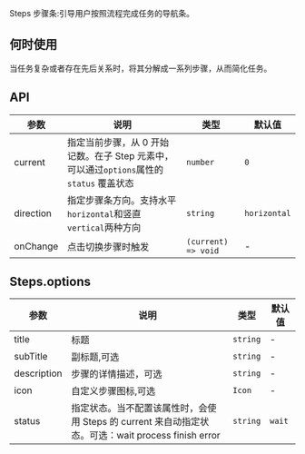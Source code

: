 Steps 步骤条:引导用户按照流程完成任务的导航条。

## 何时使用

当任务复杂或者存在先后关系时，将其分解成一系列步骤，从而简化任务。

## API

| 参数 | 说明 | 类型 | 默认值 |
| --- | --- | --- | --- |
| current | 指定当前步骤，从 0 开始记数。在子 Step 元素中，可以通过`options`属性的 `status` 覆盖状态 | `number` | `0` |
| direction | 指定步骤条方向。支持水平`horizontal`和竖直`vertical`两种方向 | `string` | `horizontal` |
| onChange | 点击切换步骤时触发 | `(current) => void` | - |

## Steps.options

| 参数 | 说明 | 类型 | 默认值 |
| --- | --- | --- | --- |
| title | 标题 | `string` | - |
| subTitle | 副标题,可选 | `string` | - |
| description | 步骤的详情描述，可选 | `string` | - |
| icon | 自定义步骤图标,可选 | `Icon` | - |
| status | 指定状态。当不配置该属性时，会使用 Steps 的 current 来自动指定状态。可选：wait process finish error | `string` | `wait` |
